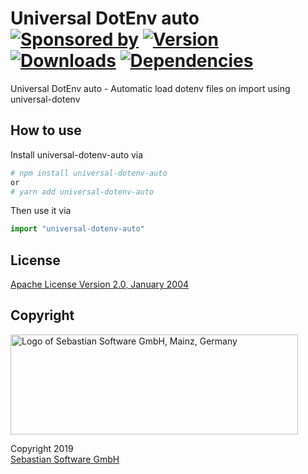 # Universal DotEnv auto<br/>[![Sponsored by][sponsor-img]][sponsor] [![Version][npm-version-img]][npm] [![Downloads][npm-downloads-img]][npm] [![Dependencies][deps-img]][deps]

[sponsor]: https://www.sebastian-software.de
[deps]: https://david-dm.org/sebastian-software/universal-dotenv-auto
[npm]: https://www.npmjs.com/package/universal-dotenv-auto
[sponsor-img]: https://badgen.net/badge/Sponsored%20by/Sebastian%20Software/692446
[deps-img]: https://badgen.net/david/dep/sebastian-software/universal-dotenv-auto
[npm-downloads-img]: https://badgen.net/npm/dm/universal-dotenv-auto
[npm-version-img]: https://badgen.net/npm/v/universal-dotenv-auto

Universal DotEnv auto - Automatic load dotenv files on import using universal-dotenv

## How to use

Install universal-dotenv-auto via

```sh
# npm install universal-dotenv-auto
or
# yarn add universal-dotenv-auto
```

Then use it via

```js
import "universal-dotenv-auto"
```

## License

[Apache License Version 2.0, January 2004](license)

## Copyright

<img src="https://cdn.rawgit.com/sebastian-software/sebastian-software-brand/0d4ec9d6/sebastiansoftware-en.svg" alt="Logo of Sebastian Software GmbH, Mainz, Germany" width="460" height="160"/>

Copyright 2019<br/>[Sebastian Software GmbH](http://www.sebastian-software.de)
